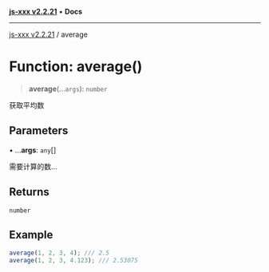 [**js-xxx v2.2.21**](../README.md) • **Docs**

***

[js-xxx v2.2.21](../README.md) / average

# Function: average()

> **average**(...`args`): `number`

获取平均数

## Parameters

• ...**args**: `any`[]

需要计算的数...

## Returns

`number`

## Example

```ts
average(1, 2, 3, 4); /// 2.5
average(1, 2, 3, 4.123); /// 2.53075
```
